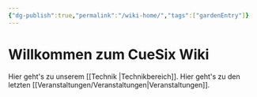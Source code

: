 ```yaml
---
{"dg-publish":true,"permalink":"/wiki-home/","tags":["gardenEntry"]}
---
```


# Willkommen zum CueSix Wiki

Hier geht's zu unserem [[Technik \|Technikbereich]].
Hier geht's zu den letzten [[Veranstaltungen/Veranstaltungen\|Veranstaltungen]].
